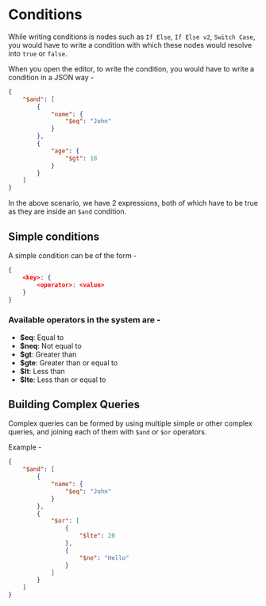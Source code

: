 # Conditions

While writing conditions is nodes such as `If Else`, `If Else v2`, `Switch Case`, you would have to write a condition with which these nodes would resolve into `true` or `false`.

When you open the editor, to write the condition, you would have to write a condition in a JSON way -

```json
{
    "$and": [
        {
            "name": {
                "$eq": "John"
            }
        },
        {
            "age": {
                "$gt": 18
            }
        }
    ]
}
```

In the above scenario, we have 2 expressions, both of which have to be true as they are inside an `$and` condition.

## Simple conditions

A simple condition can be of the form - 
```json
{
    <key>: {
        <operator>: <value>
    }
}
```
### Available operators in the system are -

- **$eq**: Equal to
- **$neq**: Not equal to
- **$gt**: Greater than
- **$gte**: Greater than or equal to
- **$lt**: Less than
- **$lte**: Less than or equal to

## Building Complex Queries

Complex queries can be formed by using multiple simple or other complex queries, and joining each of them with `$and` or `$or`  operators.

Example - 

```json
{
    "$and": [
        {
            "name": {
                "$eq": "John"
            }
        },
        {
            "$or": [
                {
                    "$lte": 20
                },
                {
                    "$ne": "Hello"
                }
            ]
        }
    ]
}
```
